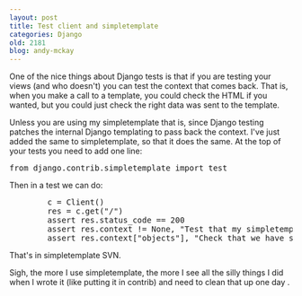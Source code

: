 ```yaml
---
layout: post
title: Test client and simpletemplate
categories: Django
old: 2181
blog: andy-mckay
---
```

<p>One of the nice things about Django tests is that if you are testing your views (and who doesn't) you can test the context that comes back. That is, when you make a call to a template, you could check the HTML if you wanted, but you could just check the right data was sent to the template.</p>
<p>Unless you are using my simpletemplate that is, since Django testing patches the internal Django templating to pass back the context. I've just added the same to simpletemplate, so that it does the same. At the top of your tests you need to add one line:</p>
<pre>from django.contrib.simpletemplate import test</pre>
<p>Then in a test we can do:</p>
<pre>        c = Client()
        res = c.get("/")
        assert res.status_code == 200
        assert res.context != None, "Test that my simpletemplate patch is working"
        assert res.context["objects"], "Check that we have some objects"</pre>
<p>That's in simpletemplate SVN.</p>
<p>Sigh, the more I use simpletemplate, the more I see all the silly things I did when I wrote it (like putting it in contrib) and need to clean that up one day .</p>